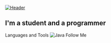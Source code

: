 [![Header](https://github.com/stepkabeast/stepkabeast/blob/main/assets/shapka%20—%20copy.png)]() 

## I'm a student and a programmer

Languages and Tools
![Java](https://img.shields.io/badge/-Flutter-blueviolet?style=for-the-badge&logo=Java&logoColor=blue)
Follow Me
